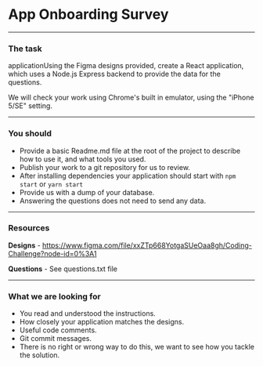 # App Onboarding Survey
---

### The task

applicationUsing the Figma designs provided, create a React application, which uses a Node.js Express backend to provide the data for the questions.

We will check your work using Chrome's built in emulator, using the "iPhone 5/SE" setting.

---

### You should

- Provide a basic Readme.md file at the root of the project to describe how to use it, and what tools you used.
- Publish your work to a git repository for us to review.
- After installing dependencies your application should start with `npm start` or `yarn start`
- Provide us with a dump of your database.
- Answering the questions does not need to send any data.

---

### Resources

**Designs** - https://www.figma.com/file/xxZTp668YotgaSUeOaa8gh/Coding-Challenge?node-id=0%3A1

**Questions** - See questions.txt file

---

### What we are looking for

- You read and understood the instructions.
- How closely your application matches the designs.
- Useful code comments.
- Git commit messages.
- There is no right or wrong way to do this, we want to see how you tackle the solution.
